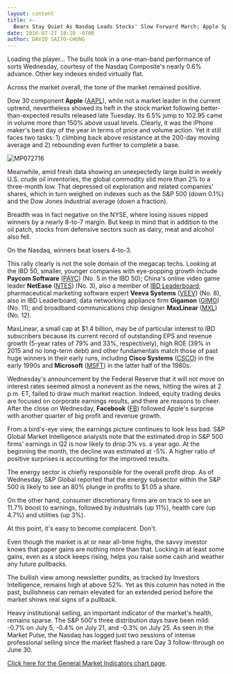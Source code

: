 ```yaml
---
layout: content
title: >-
  Bears Stay Quiet As Nasdaq Leads Stocks' Slow Forward March; Apple Sparks Techs
date: 2016-07-27 18:10 -0700
author: DAVID SAITO-CHUNG
---
```






Loading the player...
The bulls took in a one-man-band performance of sorts Wednesday, courtesy of the Nasdaq Composite's nearly 0.6% advance. Other key indexes ended virtually flat.


Across the market overall, the tone of the market remained positive.


Dow 30 component **Apple** ([AAPL](https://research.investors.com/quote.aspx?symbol=AAPL)), while not a market leader in the current uptrend, nevertheless showed its heft in the stock market following better-than-expected results released late Tuesday. Its 6.5% jump to 102.95 came in volume more than 150% above usual levels. Clearly, it was the iPhone maker's best day of the year in terms of price and volume action. Yet it still faces two tasks: 1) climbing back above resistance at the 200-day moving average and 2) rebounding even further to complete a base.


![MP072716](https://www.investors.com/wp-content/uploads/2016/07/MP072716-163x300.jpg)


Meanwhile, amid fresh data showing an unexpectedly large build in weekly U.S. crude oil inventories, the global commodity slid more than 2% to a three-month low. That depressed oil exploration and related companies' shares, which in turn weighed on indexes such as the S&P 500 (down 0.1%) and the Dow Jones industrial average (down a fraction).


Breadth was in fact negative on the NYSE, where losing issues nipped winners by a nearly 8-to-7 margin. But keep in mind that in addition to the oil patch, stocks from defensive sectors such as dairy, meat and alcohol also fell.


On the Nasdaq, winners beat losers 4-to-3.


This rally clearly is not the sole domain of the megacap techs. Looking at the IBD 50, smaller, younger companies with eye-popping growth include **Paycom Software** ([PAYC](https://research.investors.com/quote.aspx?symbol=PAYC)) (No. 5 in the IBD 50); China's online video game leader **NetEase** ([NTES](https://research.investors.com/quote.aspx?symbol=NTES)) (No. 3), also a member of [IBD Leaderboard](https://leaderboard.investors.com/leaderboard/leaders/default.aspx); pharmaceutical marketing software expert **Veeva Systems** ([VEEV](https://research.investors.com/quote.aspx?symbol=VEEV)) (No. 8), also in IBD Leaderboard; data networking appliance firm **Gigamon** ([GIMO](https://research.investors.com/quote.aspx?symbol=GIMO)) (No. 11); and broadband communications chip designer **MaxLinear** ([MXL](https://research.investors.com/quote.aspx?symbol=MXL)) (No. 12).


MaxLinear, a small cap at $1.4 billion, may be of particular interest to IBD subscribers because its current record of outstanding EPS and revenue growth (5-year rates of 79% and 33%, respectively), high ROE (39% in 2015 and no long-term debt) and other fundamentals match those of past huge winners in their early runs, including **Cisco Systems** ([CSCO](https://research.investors.com/quote.aspx?symbol=CSCO)) in the early 1990s and **Microsoft** ([MSFT](https://research.investors.com/quote.aspx?symbol=MSFT)) in the latter half of the 1980s.


Wednesday's announcement by the Federal Reserve that it will not move on interest rates seemed almost a nonevent as the news, hitting the wires at 2 p.m. ET, failed to draw much market reaction. Indeed, equity trading desks are focused on corporate earnings results, and there are reasons to cheer. After the close on Wednesday, **Facebook** ([FB](https://research.investors.com/quote.aspx?symbol=FB)) followed Apple's surprise with another quarter of big profit and revenue growth.


From a bird's-eye view, the earnings picture continues to look less bad. S&P Global Market Intelligence analysts note that the estimated drop in S&P 500 firms' earnings in Q2 is now likely to drop 3% vs. a year ago. At the beginning the month, the decline was estimated at -5%. A higher ratio of positive surprises is accounting for the improved results.


The energy sector is chiefly responsible for the overall profit drop. As of Wednesday, S&P Global reported that the energy subsector within the S&P 500 is likely to see an 80% plunge in profits to $1.05 a share.


On the other hand, consumer discretionary firms are on track to see an 11.7% boost to earnings, followed by industrials (up 11%), health care (up 4.7%) and utilities (up 3%).


At this point, it's easy to become complacent. Don't.


Even though the market is at or near all-time highs, the savvy investor knows that paper gains are nothing more than that. Locking in at least some gains, even as a stock keeps rising, helps you raise some cash and weather any future pullbacks.


The bullish view among newsletter pundits, as tracked by Investors Intelligence, remains high at above 52%. Yet as this column has noted in the past, bullishness can remain elevated for an extended period before the market shows real signs of a pullback.


Heavy institutional selling, an important indicator of the market's health, remains sparse. The S&P 500's three distribution days have been mild: -0.7% on July 5, -0.4% on July 21, and -0.3% on July 25. As seen in the Market Pulse, the Nasdaq has logged just two sessions of intense professional selling since the market flashed a rare Day 3 follow-through on June 30.


[Click here for the General Market Indicators chart page](https://www.investors.com/wp-content/uploads/2016/07/IBD2707153151GMI.pdf).




